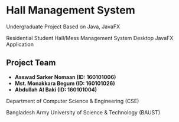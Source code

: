 # Hall Management System
Undergraduate Project Based on Java, JavaFX

Residential Student Hall/Mess Management System Desktop JavaFX Application


## Project Team
* **Asswad Sarker Nomaan (ID: 160101006)**
* **Mst. Monakkara Begum (ID: 160101026)**
* **Abdullah Al Baki (ID: 160101004)**


Department of Computer Science & Engineering (CSE)

Bangladesh Army University of Science & Technology (BAUST)
